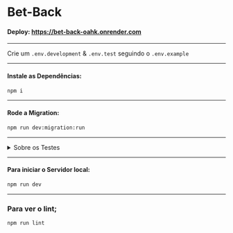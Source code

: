 # Bet-Back

#### Deploy: https://bet-back-oahk.onrender.com
---
Crie um `.env.development` & `.env.test` seguindo o `.env.example`
___
#### Instale as Dependências:
```bash 
npm i
```
___
#### Rode a Migration:
```bash 
npm run dev:migration:run
```
---
<details>
  <summary>Sobre os Testes</summary>

  #### Para rodar os testes automatizados:
  ```bash
  npm run test
  ```
  #### Para rodar os testes de uma feature específica:
  ```bash
  npm run test feature-name
  ```
  #### Para rodar o coverage: 
  ```bash
  npm run coverage
  ```
  ```bash
  npm run test:coverage
  ```
</details>

---
#### Para iniciar o Servidor local: 
```bash 
npm run dev
```
---
### Para ver o lint;
```bash 
npm run lint
```

